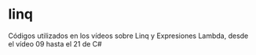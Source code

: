 # linq
Códigos utilizados en los vídeos sobre Linq y Expresiones Lambda, desde el vídeo 09 hasta el 21 de C#
